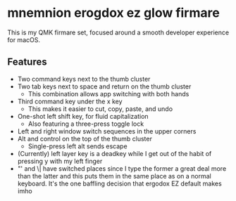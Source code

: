 # mnemnion erogdox ez glow firmare


This is my QMK firmare set, focused around a smooth developer experience for macOS.


## Features

- Two command keys next to the thumb cluster
- Two tab keys next to space and return on the thumb cluster
    + This combination allows app switching with both hands
- Third command key under the x key
    + This makes it easier to cut, copy, paste, and undo
- One-shot left shift key, for fluid capitalization
    + Also featuring a three-press toggle lock
- Left and right window switch sequences in the upper corners
- Alt and control on the top of the thumb cluster
    + Single-press left alt sends escape
- (Currently) left layer key is a deadkey while I get out of the
  habit of pressing y with my left finger
- "' and \\| have switched places since I type the former a great
  deal more than the latter and this puts them in the same place as
  on a normal keyboard. It's the one baffling decision that ergodox
  EZ default makes imho
